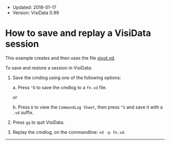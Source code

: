 - Updated: 2018-01-17
- Version: VisiData 0.99

# How to save and replay a VisiData session

This example creates and then uses the file [pivot.vd](https://raw.githubusercontent.com/saulpw/visidata/stable/tests/pivot.vd).

<section id="hero">
    <asciinema-player id="player" poster="npt:0:41" rows=27 src="../casts/save-restore.cast"></asciinema-player>
    <script type="text/javascript" src="/asciinema-player.js"></script>
</section>

To save and restore a session in VisiData:

1. Save the cmdlog using *one* of the following options:

    a. Press `^D` to save the cmdlog to a `fn.vd` file.

    *or*

    b. Press `D` to view the `CommandLog Sheet`, then press `^S` and save it with a `.vd` suffix.

2. Press `gq` to quit VisiData.
3. Replay the cmdlog, on the commandline: `vd -p fn.vd`.

---
